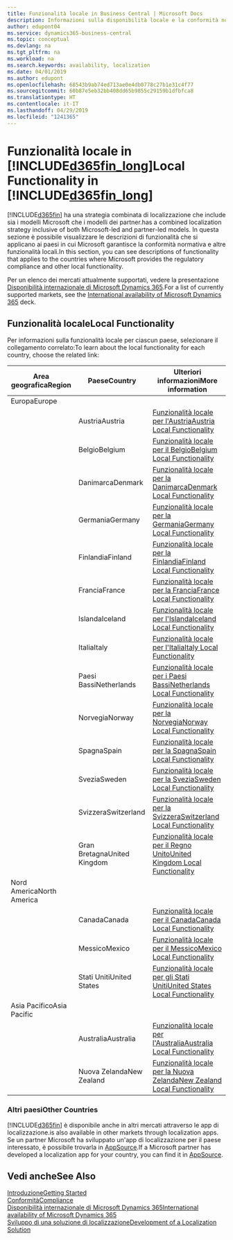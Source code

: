 ```yaml
---
title: Funzionalità locale in Business Central | Microsoft Docs
description: Informazioni sulla disponibilità locale e la conformità normativa di Dynamics 365 Business Central.
author: edupont04
ms.service: dynamics365-business-central
ms.topic: conceptual
ms.devlang: na
ms.tgt_pltfrm: na
ms.workload: na
ms.search.keywords: availability, localization
ms.date: 04/01/2019
ms.author: edupont
ms.openlocfilehash: 68543b9ab74ed713ae0e4db0778c27b1e31c4f77
ms.sourcegitcommit: 60b87e5eb32bb408dd65b9855c29159b1dfbfca8
ms.translationtype: HT
ms.contentlocale: it-IT
ms.lasthandoff: 04/29/2019
ms.locfileid: "1241365"
---
```

# <a name="local-functionality-in-included365finlongincludesd365finlongmdmd"></a><span data-ttu-id="27931-103">Funzionalità locale in [!INCLUDE[d365fin_long](includes/d365fin_long_md.md)]</span><span class="sxs-lookup"><span data-stu-id="27931-103">Local Functionality in [!INCLUDE[d365fin_long](includes/d365fin_long_md.md)]</span></span>
[!INCLUDE[d365fin](includes/d365fin_md.md)] <span data-ttu-id="27931-104">ha una strategia combinata di localizzazione che include sia i modelli Microsoft che i modelli dei partner.</span><span class="sxs-lookup"><span data-stu-id="27931-104">has a combined localization strategy inclusive of both Microsoft-led and partner-led models.</span></span> <span data-ttu-id="27931-105">In questa sezione è possibile visualizzare le descrizioni di funzionalità che si applicano ai paesi in cui Microsoft garantisce la conformità normativa e altre funzionalità locali.</span><span class="sxs-lookup"><span data-stu-id="27931-105">In this section, you can see descriptions of functionality that applies to the countries where Microsoft provides the regulatory compliance and other local functionality.</span></span>  

<span data-ttu-id="27931-106">Per un elenco dei mercati attualmente supportati, vedere la presentazione [Disponibilità internazionale di Microsoft Dynamics 365](https://docs.microsoft.com/en-us/dynamics365/get-started/availability).</span><span class="sxs-lookup"><span data-stu-id="27931-106">For a list of currently supported markets, see the [International availability of Microsoft Dynamics 365](https://docs.microsoft.com/en-us/dynamics365/get-started/availability) deck.</span></span>  

## <a name="local-functionality"></a><span data-ttu-id="27931-107">Funzionalità locale</span><span class="sxs-lookup"><span data-stu-id="27931-107">Local Functionality</span></span>
<span data-ttu-id="27931-108">Per informazioni sulla funzionalità locale per ciascun paese, selezionare il collegamento correlato:</span><span class="sxs-lookup"><span data-stu-id="27931-108">To learn about the local functionality for each country, choose the related link:</span></span>

| <span data-ttu-id="27931-109">Area geografica</span><span class="sxs-lookup"><span data-stu-id="27931-109">Region</span></span> | <span data-ttu-id="27931-110">Paese</span><span class="sxs-lookup"><span data-stu-id="27931-110">Country</span></span> | <span data-ttu-id="27931-111">Ulteriori informazioni</span><span class="sxs-lookup"><span data-stu-id="27931-111">More information</span></span> |
| --- | --- |--- |
| <span data-ttu-id="27931-112">Europa</span><span class="sxs-lookup"><span data-stu-id="27931-112">Europe</span></span> |  | |
|        | <span data-ttu-id="27931-113">Austria</span><span class="sxs-lookup"><span data-stu-id="27931-113">Austria</span></span> | [<span data-ttu-id="27931-114">Funzionalità locale per l'Austria</span><span class="sxs-lookup"><span data-stu-id="27931-114">Austria Local Functionality</span></span>](localfunctionality/austria/austria-local-functionality.md) |
|        | <span data-ttu-id="27931-115">Belgio</span><span class="sxs-lookup"><span data-stu-id="27931-115">Belgium</span></span> |  [<span data-ttu-id="27931-116">Funzionalità locale per il Belgio</span><span class="sxs-lookup"><span data-stu-id="27931-116">Belgium Local Functionality</span></span>](localfunctionality/belgium/belgium-local-functionality.md) |
|        | <span data-ttu-id="27931-117">Danimarca</span><span class="sxs-lookup"><span data-stu-id="27931-117">Denmark</span></span> | [<span data-ttu-id="27931-118">Funzionalità locale per la Danimarca</span><span class="sxs-lookup"><span data-stu-id="27931-118">Denmark Local Functionality</span></span>](localfunctionality/denmark/denmark-local-functionality.md) |
|        | <span data-ttu-id="27931-119">Germania</span><span class="sxs-lookup"><span data-stu-id="27931-119">Germany</span></span> | [<span data-ttu-id="27931-120">Funzionalità locale per la Germania</span><span class="sxs-lookup"><span data-stu-id="27931-120">Germany Local Functionality</span></span>](localfunctionality/germany/germany-local-functionality.md) |
|        | <span data-ttu-id="27931-121">Finlandia</span><span class="sxs-lookup"><span data-stu-id="27931-121">Finland</span></span> | [<span data-ttu-id="27931-122">Funzionalità locale per la Finlandia</span><span class="sxs-lookup"><span data-stu-id="27931-122">Finland Local Functionality</span></span>](localfunctionality/finland/finland-local-functionality.md) |
|        | <span data-ttu-id="27931-123">Francia</span><span class="sxs-lookup"><span data-stu-id="27931-123">France</span></span> | [<span data-ttu-id="27931-124">Funzionalità locale per la Francia</span><span class="sxs-lookup"><span data-stu-id="27931-124">France Local Functionality</span></span>](localfunctionality/france/france-local-functionality.md) |
|        | <span data-ttu-id="27931-125">Islanda</span><span class="sxs-lookup"><span data-stu-id="27931-125">Iceland</span></span> | [<span data-ttu-id="27931-126">Funzionalità locale per l'Islanda</span><span class="sxs-lookup"><span data-stu-id="27931-126">Iceland Local Functionality</span></span>](localfunctionality/iceland/iceland-local-functionality.md) |
|        | <span data-ttu-id="27931-127">Italia</span><span class="sxs-lookup"><span data-stu-id="27931-127">Italy</span></span> | [<span data-ttu-id="27931-128">Funzionalità locale per l'Italia</span><span class="sxs-lookup"><span data-stu-id="27931-128">Italy Local Functionality</span></span>](localfunctionality/italy/italy-local-functionality.md) |
|        | <span data-ttu-id="27931-129">Paesi Bassi</span><span class="sxs-lookup"><span data-stu-id="27931-129">Netherlands</span></span> | [<span data-ttu-id="27931-130">Funzionalità locale per i Paesi Bassi</span><span class="sxs-lookup"><span data-stu-id="27931-130">Netherlands Local Functionality</span></span>](localfunctionality/netherlands/netherlands-local-functionality.md) |
|        | <span data-ttu-id="27931-131">Norvegia</span><span class="sxs-lookup"><span data-stu-id="27931-131">Norway</span></span> | [<span data-ttu-id="27931-132">Funzionalità locale per la Norvegia</span><span class="sxs-lookup"><span data-stu-id="27931-132">Norway Local Functionality</span></span>](localfunctionality/norway/norway-local-functionality.md) |
|        | <span data-ttu-id="27931-133">Spagna</span><span class="sxs-lookup"><span data-stu-id="27931-133">Spain</span></span> | [<span data-ttu-id="27931-134">Funzionalità locale per la Spagna</span><span class="sxs-lookup"><span data-stu-id="27931-134">Spain Local Functionality</span></span>](localfunctionality/spain/spain-local-functionality.md) |
|        | <span data-ttu-id="27931-135">Svezia</span><span class="sxs-lookup"><span data-stu-id="27931-135">Sweden</span></span> | [<span data-ttu-id="27931-136">Funzionalità locale per la Svezia</span><span class="sxs-lookup"><span data-stu-id="27931-136">Sweden Local Functionality</span></span>](localfunctionality/sweden/sweden-local-functionality.md) |
|        | <span data-ttu-id="27931-137">Svizzera</span><span class="sxs-lookup"><span data-stu-id="27931-137">Switzerland</span></span> | [<span data-ttu-id="27931-138">Funzionalità locale per la Svizzera</span><span class="sxs-lookup"><span data-stu-id="27931-138">Switzerland Local Functionality</span></span>](localfunctionality/switzerland/switzerland-local-functionality.md) |
|        | <span data-ttu-id="27931-139">Gran Bretagna</span><span class="sxs-lookup"><span data-stu-id="27931-139">United Kingdom</span></span> | [<span data-ttu-id="27931-140">Funzionalità locale per il Regno Unito</span><span class="sxs-lookup"><span data-stu-id="27931-140">United Kingdom Local Functionality</span></span>](localfunctionality/unitedkingdom/united-kingdom-local-functionality.md) |
| <span data-ttu-id="27931-141">Nord America</span><span class="sxs-lookup"><span data-stu-id="27931-141">North America</span></span> |       |  |
|        | <span data-ttu-id="27931-142">Canada</span><span class="sxs-lookup"><span data-stu-id="27931-142">Canada</span></span>|[<span data-ttu-id="27931-143">Funzionalità locale per il Canada</span><span class="sxs-lookup"><span data-stu-id="27931-143">Canada Local Functionality</span></span>](localfunctionality/canada/canada-local-functionality.md) |
|        | <span data-ttu-id="27931-144">Messico</span><span class="sxs-lookup"><span data-stu-id="27931-144">Mexico</span></span> | [<span data-ttu-id="27931-145">Funzionalità locale per il Messico</span><span class="sxs-lookup"><span data-stu-id="27931-145">Mexico Local Functionality</span></span>](localfunctionality/mexico/mexico-local-functionality.md) |
|        | <span data-ttu-id="27931-146">Stati Uniti</span><span class="sxs-lookup"><span data-stu-id="27931-146">United States</span></span>|[<span data-ttu-id="27931-147">Funzionalità locale per gli Stati Uniti</span><span class="sxs-lookup"><span data-stu-id="27931-147">United States Local Functionality</span></span>](localfunctionality/unitedstates/united-states-local-functionality.md) |
| <span data-ttu-id="27931-148">Asia Pacifico</span><span class="sxs-lookup"><span data-stu-id="27931-148">Asia Pacific</span></span> |       |  |
|        | <span data-ttu-id="27931-149">Australia</span><span class="sxs-lookup"><span data-stu-id="27931-149">Australia</span></span> | [<span data-ttu-id="27931-150">Funzionalità locale per l'Australia</span><span class="sxs-lookup"><span data-stu-id="27931-150">Australia Local Functionality</span></span>](localfunctionality/australia/australia-local-functionality.md) |
|        | <span data-ttu-id="27931-151">Nuova Zelanda</span><span class="sxs-lookup"><span data-stu-id="27931-151">New Zealand</span></span> | [<span data-ttu-id="27931-152">Funzionalità locale per la Nuova Zelanda</span><span class="sxs-lookup"><span data-stu-id="27931-152">New Zealand Local Functionality</span></span>](localfunctionality/newzealand/new-zealand-local-functionality.md) |

### <a name="other-countries"></a><span data-ttu-id="27931-153">Altri paesi</span><span class="sxs-lookup"><span data-stu-id="27931-153">Other Countries</span></span>
[!INCLUDE[d365fin](includes/d365fin_md.md)] <span data-ttu-id="27931-154">è disponibile anche in altri mercati attraverso le app di localizzazione.</span><span class="sxs-lookup"><span data-stu-id="27931-154">is also available in other markets through localization apps.</span></span> <span data-ttu-id="27931-155">Se un partner Microsoft ha sviluppato un'app di localizzazione per il paese interessato, è possibile trovarla in [AppSource](https://appsource.microsoft.com/en-us/product/dynamics-365-business-central/).</span><span class="sxs-lookup"><span data-stu-id="27931-155">If a Microsoft partner has developed a localization app for your country, you can find it in [AppSource](https://appsource.microsoft.com/en-us/product/dynamics-365-business-central/).</span></span>

## <a name="see-also"></a><span data-ttu-id="27931-156">Vedi anche</span><span class="sxs-lookup"><span data-stu-id="27931-156">See Also</span></span>
[<span data-ttu-id="27931-157">Introduzione</span><span class="sxs-lookup"><span data-stu-id="27931-157">Getting Started</span></span>](product-get-started.md)  
[<span data-ttu-id="27931-158">Conformità</span><span class="sxs-lookup"><span data-stu-id="27931-158">Compliance</span></span>](compliance/compliance-overview.md)  
[<span data-ttu-id="27931-159">Disponibilità internazionale di  Microsoft Dynamics 365</span><span class="sxs-lookup"><span data-stu-id="27931-159">International availability of Microsoft Dynamics 365</span></span>](https://docs.microsoft.com/en-us/dynamics365/get-started/availability)  
[<span data-ttu-id="27931-160">Sviluppo di una soluzione di localizzazione</span><span class="sxs-lookup"><span data-stu-id="27931-160">Development of a Localization Solution</span></span>](/dynamics365/business-central/dev-itpro/developer/readiness/readiness-develop-localization)  
